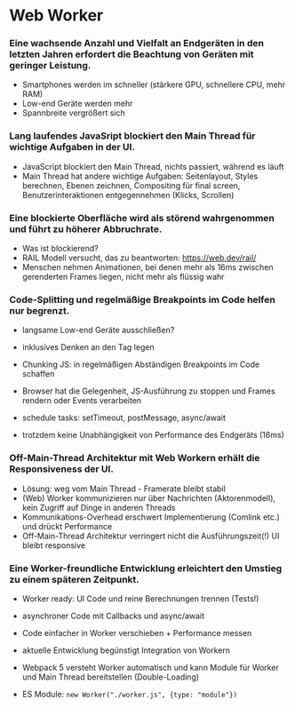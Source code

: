 # Web Worker

### Eine wachsende Anzahl und Vielfalt an Endgeräten in den letzten Jahren erfordert die Beachtung von Geräten mit geringer Leistung.

- Smartphones werden im schneller (stärkere GPU, schnellere CPU, mehr RAM)
- Low-end Geräte werden mehr
- Spannbreite vergrößert sich

### Lang laufendes JavaSript blockiert den Main Thread für wichtige Aufgaben in der UI.

- JavaScript blockiert den Main Thread, nichts passiert, während es läuft
- Main Thread hat andere wichtige Aufgaben: Seitenlayout, Styles berechnen, Ebenen zeichnen, Compositing für final screen, Benutzerinteraktionen entgegennehmen (Klicks, Scrollen)

### Eine blockierte Oberfläche wird als störend wahrgenommen und führt zu höherer Abbruchrate.

- Was ist blockierend?
- RAIL Modell versucht, das zu beantworten: https://web.dev/rail/
- Menschen nehmen Animationen, bei denen mehr als 16ms zwischen gerenderten Frames liegen, nicht mehr als flüssig wahr

### Code-Splitting und regelmäßige Breakpoints im Code helfen nur begrenzt.

- langsame Low-end Geräte ausschließen?
- inklusives Denken an den Tag legen

- Chunking JS: in regelmäßigen Abständigen Breakpoints im Code schaffen
- Browser hat die Gelegenheit, JS-Ausführung zu stoppen und Frames rendern oder Events verarbeiten
- schedule tasks: setTimeout, postMessage, async/await
- trotzdem keine Unabhängigkeit von Performance des Endgeräts (16ms)

### Off-Main-Thread Architektur mit Web Workern erhält die Responsiveness der UI.

- Lösung: weg vom Main Thread - Framerate bleibt stabil
- (Web) Worker kommunizieren nur über Nachrichten (Aktorenmodell), kein Zugriff auf Dinge in anderen Threads
- Kommunikations-Overhead erschwert Implementierung (Comlink etc.) und drückt Performance
- Off-Main-Thread Architektur verringert nicht die Ausführungszeit(!) UI bleibt responsive

### Eine Worker-freundliche Entwicklung erleichtert den Umstieg zu einem späteren Zeitpunkt.

- Worker ready: UI Code und reine Berechnungen trennen (Tests!)
- asynchroner Code mit Callbacks und async/await
- Code einfacher in Worker verschieben + Performance messen

- aktuelle Entwicklung begünstigt Integration von Workern
- Webpack 5 versteht Worker automatisch und kann Module für Worker und Main Thread bereitstellen (Double-Loading)
- ES Module: `new Worker("./worker.js", {type: "module"})`
